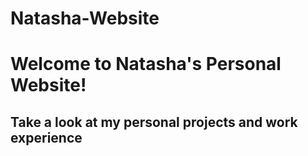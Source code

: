 # Natasha-Website

# Welcome to Natasha's Personal Website!
## Take a look at my personal projects and work experience
